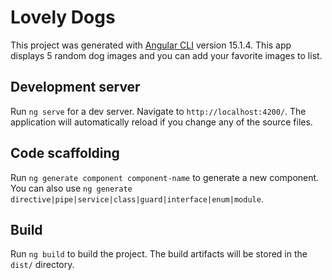 # Lovely Dogs

This project was generated with [Angular CLI](https://github.com/angular/angular-cli) version 15.1.4.
This app displays 5 random dog images and you can add your favorite images to list.

## Development server

Run `ng serve` for a dev server. Navigate to `http://localhost:4200/`. The application will automatically reload if you change any of the source files.

## Code scaffolding

Run `ng generate component component-name` to generate a new component. You can also use `ng generate directive|pipe|service|class|guard|interface|enum|module`.

## Build

Run `ng build` to build the project. The build artifacts will be stored in the `dist/` directory.
